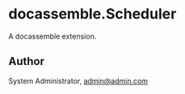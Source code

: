 # docassemble.Scheduler

A docassemble extension.

## Author

System Administrator, admin@admin.com

